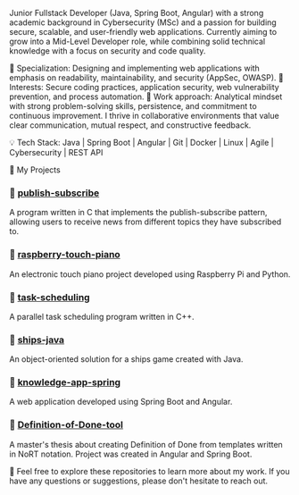 Junior Fullstack Developer (Java, Spring Boot, Angular) with a strong academic background in Cybersecurity (MSc) and a passion for building secure, scalable, and user-friendly web applications. Currently aiming to grow into a Mid-Level Developer role, while combining solid technical knowledge with a focus on security and code quality.

🔹 Specialization: Designing and implementing web applications with emphasis on readability, maintainability, and security (AppSec, OWASP).
🔹 Interests: Secure coding practices, application security, web vulnerability prevention, and process automation.
🔹 Work approach: Analytical mindset with strong problem-solving skills, persistence, and commitment to continuous improvement. I thrive in collaborative environments that value clear communication, mutual respect, and constructive feedback.

💡 Tech Stack: Java | Spring Boot | Angular | Git | Docker | Linux | Agile | Cybersecurity | REST API

🔹 My Projects

### 🔹 [publish-subscribe](https://github.com/kasiabadio/publish-subscribe)
A program written in C that implements the publish-subscribe pattern, allowing users to receive news from different topics they have subscribed to.

### 🔹 [raspberry-touch-piano](https://github.com/kasiabadio/raspberry-touch-piano)
An electronic touch piano project developed using Raspberry Pi and Python.

### 🔹 [task-scheduling](https://github.com/kasiabadio/task-scheduling)
A parallel task scheduling program written in C++.

### 🔹 [ships-java](https://github.com/kasiabadio/ships-java)
An object-oriented solution for a ships game created with Java.

### 🔹 [knowledge-app-spring](https://github.com/kasiabadio/knowledge-app-spring)
A web application developed using Spring Boot and Angular.

### 🔹 [Definition-of-Done-tool](https://github.com/Kasia-Bd/Definition-of-Done)
A master's thesis about creating Definition of Done from templates written in NoRT notation. Project was created in Angular and Spring Boot.

🔭 Feel free to explore these repositories to learn more about my work. If you have any questions or suggestions, please don't hesitate to reach out.
